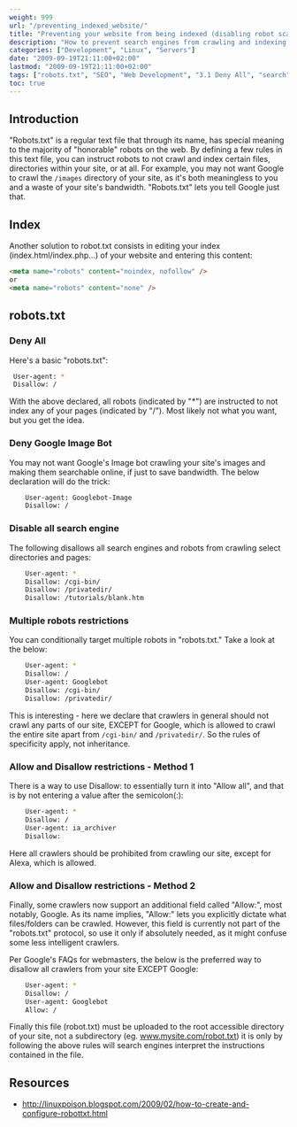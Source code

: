 ```yaml
---
weight: 999
url: "/preventing_indexed_website/"
title: "Preventing your website from being indexed (disabling robot scans)"
description: "How to prevent search engines from crawling and indexing your website using robots.txt file and meta tags"
categories: ["Development", "Linux", "Servers"]
date: "2009-09-19T21:11:00+02:00"
lastmod: "2009-09-19T21:11:00+02:00"
tags: ["robots.txt", "SEO", "Web Development", "3.1 Deny All", "search"]
toc: true
---
```


## Introduction

"Robots.txt" is a regular text file that through its name, has special meaning to the majority of "honorable" robots on the web. By defining a few rules in this text file, you can instruct robots to not crawl and index certain files, directories within your site, or at all. For example, you may not want Google to crawl the `/images` directory of your site, as it's both meaningless to you and a waste of your site's bandwidth. "Robots.txt" lets you tell Google just that.

## Index

Another solution to robot.txt consists in editing your index (index.html/index.php...) of your website and entering this content:

```html
<meta name="robots" content="noindex, nofollow" />
or
<meta name="robots" content="none" />
```

## robots.txt

### Deny All

Here's a basic "robots.txt":

```bash
 User-agent: *
 Disallow: /
```

With the above declared, all robots (indicated by "\*") are instructed to not index any of your pages (indicated by "/"). Most likely not what you want, but you get the idea.

### Deny Google Image Bot

You may not want Google's Image bot crawling your site's images and making them searchable online, if just to save bandwidth. The below declaration will do the trick:

```bash
    User-agent: Googlebot-Image
    Disallow: /
```

### Disable all search engine

The following disallows all search engines and robots from crawling select directories and pages:

```bash
    User-agent: *
    Disallow: /cgi-bin/
    Disallow: /privatedir/
    Disallow: /tutorials/blank.htm
```

### Multiple robots restrictions

You can conditionally target multiple robots in "robots.txt." Take a look at the below:

```bash
    User-agent: *
    Disallow: /
    User-agent: Googlebot
    Disallow: /cgi-bin/
    Disallow: /privatedir/
```

This is interesting - here we declare that crawlers in general should not crawl any parts of our site, EXCEPT for Google, which is allowed to crawl the entire site apart from `/cgi-bin/` and `/privatedir/`. So the rules of specificity apply, not inheritance.

### Allow and Disallow restrictions - Method 1

There is a way to use Disallow: to essentially turn it into "Allow all", and that is by not entering a value after the semicolon(:):

```bash
    User-agent: *
    Disallow: /
    User-agent: ia_archiver
    Disallow:
```

Here all crawlers should be prohibited from crawling our site, except for Alexa, which is allowed.

### Allow and Disallow restrictions - Method 2

Finally, some crawlers now support an additional field called "Allow:", most notably, Google. As its name implies, "Allow:" lets you explicitly dictate what files/folders can be crawled. However, this field is currently not part of the "robots.txt" protocol, so use it only if absolutely needed, as it might confuse some less intelligent crawlers.

Per Google's FAQs for webmasters, the below is the preferred way to disallow all crawlers from your site EXCEPT Google:

```bash
    User-agent: *
    Disallow: /
    User-agent: Googlebot
    Allow: /
```

Finally this file (robot.txt) must be uploaded to the root accessible directory of your site, not a subdirectory (eg. www.mysite.com/robot.txt) it is only by following the above rules will search engines interpret the instructions contained in the file.

## Resources
- http://linuxpoison.blogspot.com/2009/02/how-to-create-and-configure-robottxt.html
